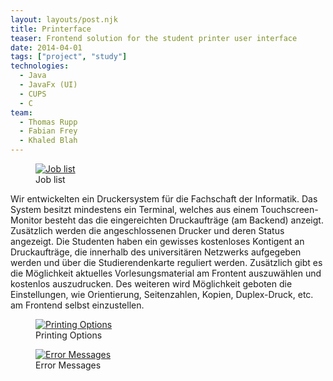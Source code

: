 ```yaml
---
layout: layouts/post.njk
title: Printerface
teaser: Frontend solution for the student printer user interface
date: 2014-04-01
tags: ["project", "study"]
technologies:
  - Java
  - JavaFx (UI)
  - CUPS
  - C
team:
  - Thomas Rupp
  - Fabian Frey
  - Khaled Blah
---
```


<figure>
      <a href="{{'/assets/projects/printerface/transfer.png' | url}}">
          <img src="{{'/assets/projects/printerface/transfer.png' | url}}" alt="Job list" />
      </a>
      <figcaption itemprop="caption description">Job list</figcaption>
</figure>
</div>

Wir entwickelten ein Druckersystem für die Fachschaft der Informatik. Das System besitzt mindestens ein Terminal, welches aus einem Touchscreen-Monitor besteht das die eingereichten Druckaufträge (am Backend) anzeigt. Zusätzlich werden die angeschlossenen Drucker und deren Status angezeigt. Die Studenten haben ein gewisses kostenloses Kontigent an Druckaufträge, die innerhalb des universitären Netzwerks aufgegeben werden und über die Studierendenkarte reguliert werden.  Zusätzlich gibt es die Möglichkeit aktuelles Vorlesungsmaterial am Frontent auszuwählen und kostenlos auszudrucken. Des weiteren wird Möglichkeit geboten die Einstellungen, wie Orientierung, Seitenzahlen, Kopien, Duplex-Druck, etc. am Frontend selbst einzustellen.

<figure>
      <a href="{{'/assets/projects/printerface/printing options_set.png' | url}}" >
          <img src="{{'/assets/projects/printerface/printing options_set.png' | url}}" alt="Printing Options" />
      </a>
      <figcaption>Printing Options</figcaption>
</figure>

<figure>
      <a href="{{'/assets/projects/printerface/job_status.png' | url}}">
          <img src="{{'/assets/projects/printerface/job_status.png' | url}}"alt="Error Messages" />
      </a>
      <figcaption itemprop="caption description">Error Messages</figcaption>
</figure>
